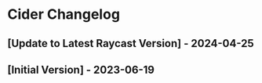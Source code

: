 # Cider Changelog

## [Update to Latest Raycast Version] - 2024-04-25

## [Initial Version] - 2023-06-19